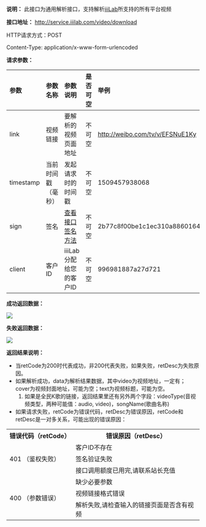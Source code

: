 **说明：** 此接口为通用解析接口，支持解析[iiiLab](http://douyin.iiilab.com/)所支持的所有平台视频

**接口地址：** http://service.iiilab.com/video/download

HTTP请求方式：POST

Content-Type: application/x-www-form-urlencoded

**请求参数：**

参数|参数名称|参数说明|是否可空|举例
:---|:---|:---|:---|:---
link|视频链接|要解析的视频页面地址|不可空|http://weibo.com/tv/v/EFSNuE1Ky
timestamp|当前时间戳（毫秒）|发起请求时的时间戳|不可空|1509457938068
sign|签名|[查看接口签名方法](https://github.com/iiiLab/video-api/wiki/%E6%8E%A5%E5%8F%A3%E7%AD%BE%E5%90%8D%E6%96%B9%E6%B3%95)|不可空|2b77c8f00be1c1ec310a8860164835a6
client|客户ID|iiiLab分配给您的客户ID|不可空|996981887a27d721

**成功返回数据：**

![](https://raw.githubusercontent.com/iiiLab/video-api/master/img/common_succ.png)

**失败返回数据：**

![](https://raw.githubusercontent.com/iiiLab/video-api/master/img/common_fail.png)

**返回结果说明：**

* 当retCode为200时代表成功，非200代表失败，如果失败，retDesc为失败原因。
* 如果解析成功，data为解析结果数据，其中video为视频地址，一定有；cover为视频封面地址，可能为空；text为视频标题，可能为空。
  1. 如果是全民K歌的链接，返回结果里还有另外两个字段：videoType(音视频类型，两种可能值：audio, video)，songName(歌曲名称)
* 如果请求失败，retCode为错误代码，retDesc为错误原因，retCode和retDesc是一对多关系，可能出现的错误原因：

<table>
  <tr><th>错误代码（retCode）</th><th>错误原因（retDesc）</th></tr>
  <tr>
  <td rowspan="3">401 （鉴权失败）</td>
  <td>客户ID不存在</td>
</tr>
  <tr>
    <td>签名验证失败</td>
  </tr>
  <tr>
    <td>接口调用额度已用完,请联系站长充值</td>
  </tr>

  <tr>
    <td rowspan="3">400 （参数错误）</td>
    <td>缺少必要参数</td>
  </tr>
  <tr>
    <td>视频链接格式错误</td>
  </tr>
  <tr>
    <td>解析失败,请检查输入的链接页面是否含有视频</td>
  </tr>
</table>